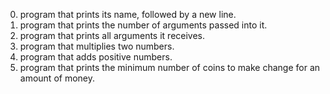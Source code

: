 0. program that prints its name, followed by a new line.
1.  program that prints the number of arguments passed into it.
2. program that prints all arguments it receives.
3.  program that multiplies two numbers.
4.  program that adds positive numbers.
5. program that prints the minimum number of coins to make change for an amount of money.
